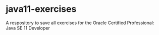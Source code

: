 # java11-exercises
A respository to save all exercises for the Oracle Certified Professional: Java SE 11 Developer
